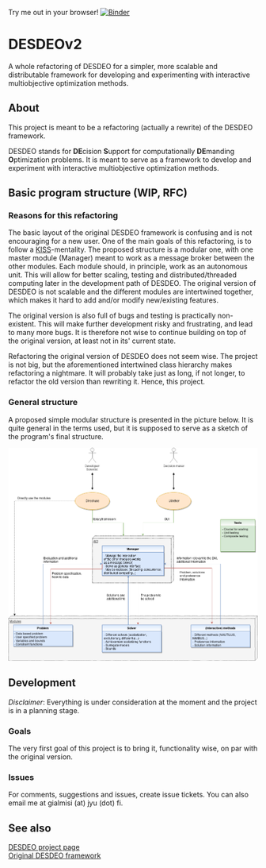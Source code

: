 Try me out in your browser!
[![Binder](https://mybinder.org/badge_logo.svg)](https://mybinder.org/v2/gh/gialmisi/DESDEOv2/master)

# DESDEOv2
A whole refactoring of DESDEO for a simpler, more scalable and distributable
framework for developing and experimenting with interactive multiobjective
optimization methods.

## About
This project is meant to be a refactoring (actually a rewrite) of the DESDEO
framework. 

DESDEO stands for **DE**cision **S**upport for computationally **DE**manding
**O**ptimization problems.  It is meant to serve as a framework to develop and
experiment with interactive multiobjective optimization methods.

## Basic program structure (WIP, RFC)
### Reasons for this refactoring
The basic layout of the original DESDEO framework is confusing and is not
encouraging for a new user. One of the main goals of this refactoring, is to
follow a [KISS](https://en.wikipedia.org/wiki/KISS_principle)-mentality. The
proposed structure is a modular one, with one master module (Manager) meant to
work as a message broker between the other modules. Each module should, in
principle, work as an autonomous unit. This will allow for better scaling,
testing and distributed/threaded computing later in the development path of
DESDEO. The original version of DESDEO is not scalable and the different modules
are intertwined together, which makes it hard to add and/or modify new/existing
features.

The original version is also full of bugs and testing is practically
non-existent. This will make further development risky and frustrating, and lead
to many more bugs. It is therefore not wise to continue building on top of the
original version, at least not in its' current state.

Refactoring the original version of DESDEO does not seem wise. The project is not
big, but the aforementioned intertwined class hierarchy makes refactoring a nightmare.
It will probably take just as long, if not longer, to refactor the old version than
rewriting it. Hence, this project.

### General structure
A proposed simple modular structure is presented in the picture below. It is
quite general in the terms used, but it is supposed to serve as a sketch of the
program's final structure.

![Diagram of the structure of DESDEOv2](https://github.com/gialmisi/DESDEOv2/blob/master/assests/DESDEOv2_structure.png "Concept structure of DESDEOv2")

## Development
*Disclaimer*: Everything is under consideration at the moment and the project is
in a planning stage.

### Goals
The very first goal of this project is to bring it, functionality wise, on par
with the original version.

### Issues
For comments, suggestions and issues, create issue tickets. You can also email
me at gialmisi (at) jyu (dot) fi.

## See also
[DESDEO project page](https://desdeo.it.jyu.fi/)  
[Original DESDEO framework](https://github.com/industrial-optimization-group/DESDEO)



